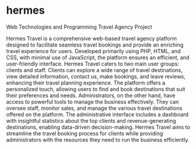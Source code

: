 # hermes
Web Technologies and Programming Travel Agency Project

Hermes Travel is a comprehensive web-based travel agency platform designed to facilitate seamless travel bookings and provide an enriching travel experience for users. Developed primarily using PHP, HTML, and CSS, with minimal use of JavaScript, the platform ensures an efficient, and user-friendly interface. Hermes Travel caters to two main user groups: clients and staff.
Clients can explore a wide range of travel destinations, view detailed information, contact us, make bookings, and leave reviews, enhancing their travel planning experience. The platform offers a personalized touch, allowing users to find and book destinations that suit their preferences and needs.
Administrators, on the other hand, have access to powerful tools to manage the business effectively. They can oversee staff, monitor sales, and manage the various travel destinations offered on the platform. The administrative interface includes a dashboard with insightful statistics about the top clients and revenue-generating destinations, enabling data-driven decision-making. Hermes Travel aims to streamline the travel booking process for clients while providing administrators with the resources they need to run the business efficiently.

